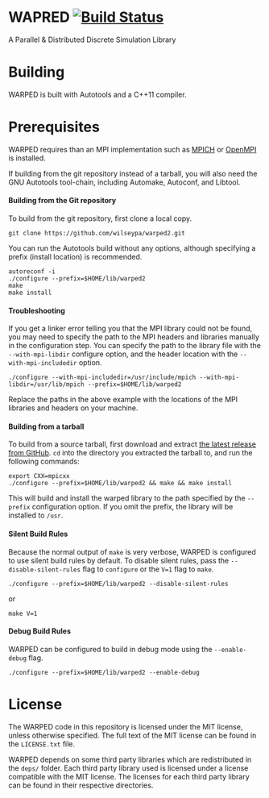 # WAPRED [![Build Status](http://img.shields.io/travis/wilseypa/warped2/master.svg)](https://travis-ci.org/wilseypa/warped2)

A Parallel & Distributed Discrete Simulation Library

# Building

WARPED is built with Autotools and a C++11 compiler.

# Prerequisites

WARPED requires than an MPI implementation such as [MPICH](http://www.mpich.org/) or
[OpenMPI](http://www.open-mpi.org/) is installed.

If building from the git repository instead of a tarball, you  will also need the GNU
Autotools tool-chain, including Automake, Autoconf, and Libtool. 

#### Building from the Git repository

To build from the git repository, first clone a local copy.

	git clone https://github.com/wilseypa/warped2.git 

You can run the Autotools build without any options, although specifying a prefix (install
location) is recommended.

    autoreconf -i
    ./configure --prefix=$HOME/lib/warped2
    make
    make install

#### Troubleshooting

If you get a linker error telling you that the MPI library could not be found, you may need
to specify the path to the MPI headers and libraries manually in the configuration
step. You can specify the path to the library file with the `--with-mpi-libdir` configure option,
and the header location with the `--with-mpi-includedir` option.

 	./configure --with-mpi-includedir=/usr/include/mpich --with-mpi-libdir=/usr/lib/mpich --prefix=$HOME/lib/warped2

Replace the paths in the above example with the locations of the MPI libraries and headers
on your machine.   

#### Building from a tarball

To build from a source tarball, first download and extract [the latest release from
GitHub](https://github.com/wilseypa/warped/releases). `cd` into the directory you
extracted the tarball to, and run the following commands:

    export CXX=mpicxx
	./configure --prefix=$HOME/lib/warped2 && make && make install

This will build and install the warped library to the path specified by the `--prefix`
configuration option. If you omit the prefix, the library will be installed to `/usr`.

#### Silent Build Rules

Because the normal output of `make` is very verbose, WARPED is configured to use silent
build rules by default. To disable silent rules, pass the `--disable-silent-rules` flag to
`configure` or the `V=1` flag to `make`.

    ./configure --prefix=$HOME/lib/warped2 --disable-silent-rules

or

    make V=1

#### Debug Build Rules

WARPED can be configured to build in debug mode using the `--enable-debug` flag.

    ./configure --prefix=$HOME/lib/warped2 --enable-debug

# License

The WARPED code in this repository is licensed under the MIT license, unless otherwise
specified. The full text of the MIT license can be found in the `LICENSE.txt` file.  

WARPED depends on some third party libraries which are redistributed in the `deps/`
folder. Each third party library used is licensed under a license compatible with the MIT
license. The licenses for each third party library can be found in their respective
directories. 
